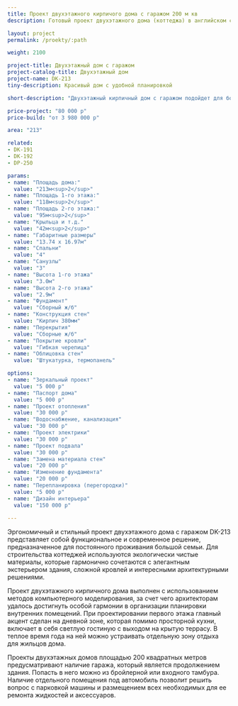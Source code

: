 ```yaml
---
title: Проект двухэтажного кирпичого дома с гаражом 200 м кв
description: Готовый проект двухэтажного дома (коттеджа) в английском стиле с гаражом, из кирпича, газобетона или пеноблоков. Площадь&#58; 213 м.кв.

layout: project
permalink: /proekty/:path

weight: 2100

project-title: Двухэтажный дом с гаражом
project-catalog-title: Двухэтажный дом
project-name: DK-213
tiny-description: Красивый дом с удобной планировкой

short-description: "Двухэтажный кирпичный дом с гаражом подойдет для большой семьи. Такой встроенный гараж позволит сэкономить на строительных материалах и без проблем подключить его к отоплению. Выделение отдельных помещений под бойлерную и постирочную поможет разгрузить остальные комнаты. Грамотно решены переходы между зонами дома. Совмещенные пространства кухни и гостиной прекрасно дополняет крытая терраса, с которой можно любоваться видом на сад. Кованые перила украшают парадное крыльцо и террасу за домом."

price-project: "80 000 р"
price-build: "от 3 980 000 р"

area: "213"

related:
- DK-191
- DK-192
- DP-250

params:
- name: "Площадь дома:"
  value: "213м<sup>2</sup>"
- name: "Площадь 1-го этажа:"
  value: "118м<sup>2</sup>"
- name: "Площадь 2-го этажа:"
  value: "95м<sup>2</sup>"
- name: "Крыльца и т.д."
  value: "42м<sup>2</sup>"
- name: "Габаритные размеры"
  value: "13.74 x 16.97м"
- name: "Спальни"
  value: "4"
- name: "Санузлы"
  value: "3"
- name: "Высота 1-го этажа"
  value: "3.0м"
- name: "Высота 2-го этажа"
  value: "2.9м"
- name: "Фундамент"
  value: "Сборный ж/б"
- name: "Конструкция стен"
  value: "Кирпич 380мм"
- name: "Перекрытия"
  value: "Сборные ж/б"
- name: "Покрытие кровли"
  value: "Гибкая черепица"
- name: "Облицовка стен"
  value: "Штукатурка, термопанель"

options:
- name: "Зеркальный проект"
  value: "5 000 р"
- name: "Паспорт дома"
  value: "5 000 р"
- name: "Проект отопления"
  value: "30 000 р"
- name: "Водоснабжение, канализация"
  value: "30 000 р"
- name: "Проект электрики"
  value: "30 000 р"
- name: "Проект подвала"
  value: "30 000 р"
- name: "Замена материала стен"
  value: "20 000 р"
- name: "Изменение фундамента"
  value: "20 000 р"
- name: "Перепланировка (перегородки)"
  value: "5 000 р"
- name: "Дизайн интерьера"
  value: "150 000 р"
  
---
```

Эргономичный и стильный проект двухэтажного дома с гаражом DK-213 представляет собой функциональное и современное решение, предназначенное для постоянного проживания большой семьи. Для строительства коттеджей используются экологически чистые материалы, которые гармонично сочетаются с элегантным экстерьером здания, сложной кровлей и интересными архитектурными решениями.

Проект двухэтажного кирпичного дома выполнен с использованием методов компьютерного моделирования, за счет чего архитекторам удалось достигнуть особой гармонии в организации планировки внутренних помещений. При проектировании первого этажа главный акцент сделан на дневной зоне, которая помимо просторной кухни, включает в себя светлую гостиную с выходом на крытую террасу. В теплое время года на ней можно устраивать отдельную зону отдыха для жильцов дома.

Проекты двухэтажных домов площадью 200 квадратных метров предусматривают наличие гаража, который является продолжением здания. Попасть в него можно из бройлерной или входного тамбура. Наличие отдельного помещения под автомобиль позволит решить вопрос с парковкой машины и размещением всех необходимых для ее ремонта жидкостей и аксессуаров.